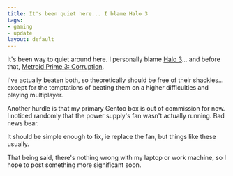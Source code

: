 ```yaml
--- 
title: It's been quiet here... I blame Halo 3
tags: 
- gaming
- update
layout: default
---
```

It's been way to quiet around here. I personally blame [Halo 3](http://www.gamefaqs.com/console/xbox360/data/926632.html)... and before that, [Metroid Prime 3: Corruption](http://www.gamefaqs.com/console/wii/data/928517.html).

I've actually beaten both, so theoretically should be free of their shackles... except for the temptations of beating them on a higher difficulties and playing multiplayer.

Another hurdle is that my primary Gentoo box is out of commission for now. I noticed randomly that the power supply's fan wasn't actually running. Bad news bear.

It should be simple enough to fix, ie replace the fan, but things like these usually.

That being said, there's nothing wrong with my laptop or work machine, so I hope to post something more significant soon.
